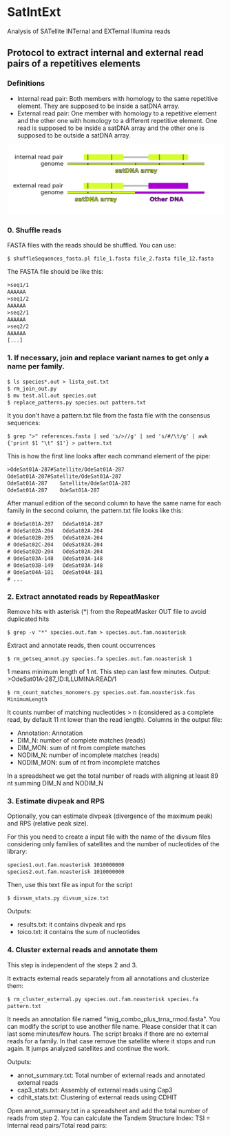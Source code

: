 # SatIntExt
Analysis of SATellite INTernal and EXTernal Illumina reads

## Protocol to extract internal and external read pairs of a repetitives elements

### Definitions

- Internal read pair: Both members with homology to the same repetitive element. They are supposed to be inside a satDNA array.
- External read pair: One member with homology to a repetitive element and the other one with homology to a different repetitive element. One read is supposed to be inside a satDNA array and the other one is supposed to be outside a satDNA array.

![My image](https://github.com/fjruizruano/SatIntExt/blob/main/internal_external_read_pairs.png)

### 0. Shuffle reads

FASTA files with the reads should be shuffled. You can use:
```
$ shuffleSequences_fasta.pl file_1.fasta file_2.fasta file_12.fasta
```

The FASTA file should be like this:
```
>seq1/1
AAAAAA
>seq1/2
AAAAAA
>seq2/1
AAAAAA
>seq2/2
AAAAAA
[...]
```

### 1. If necessary, join and replace variant names to get only a name per family.

```
$ ls species*.out > lista_out.txt
$ rm_join_out.py
$ mv test.all.out species.out
$ replace_patterns.py species.out pattern.txt
```

It you don't have a pattern.txt file from the fasta file with the consensus sequences:
```
$ grep ">" references.fasta | sed 's/>//g' | sed 's/#/\t/g' | awk {'print $1 "\t" $1'} > pattern.txt
```

This is how the first line looks after each command element of the pipe:
```
>OdeSat01A-287#Satellite/OdeSat01A-287
OdeSat01A-287#Satellite/OdeSat01A-287
OdeSat01A-287    Satellite/OdeSat01A-287
OdeSat01A-287    OdeSat01A-287
```

After manual edition of the second column to have the same name for each family in the second column, the pattern.txt file looks like this:
```
# OdeSat01A-287   OdeSat01A-287
# OdeSat02A-204   OdeSat02A-204
# OdeSat02B-205   OdeSat02A-204
# OdeSat02C-204   OdeSat02A-204
# OdeSat02D-204   OdeSat02A-204
# OdeSat03A-148   OdeSat03A-148
# OdeSat03B-149   OdeSat03A-148
# OdeSat04A-181   OdeSat04A-181
# ...
```

### 2. Extract annotated reads by RepeatMasker

Remove hits with asterisk (*) from the RepeatMasker OUT file to avoid duplicated hits

```
$ grep -v "*" species.out.fam > species.out.fam.noasterisk
```

Extract and annotate reads, then count occurrences
```
$ rm_getseq_annot.py species.fa species.out.fam.noasterisk 1
```
1 means minimum length of 1 nt.
This step can last few minutes.
Output: >OdeSat01A-287_ID:ILLUMINA:READ/1

```
$ rm_count_matches_monomers.py species.out.fam.noasterisk.fas MinimumLength
```
It counts number of matching nucleotides > n (considered as a complete read, by default 11 nt lower than the read length).
Columns in the output file:
* Annotation: Annotation
* DIM_N: number of complete matches (reads)
* DIM_MON: sum of nt from complete matches
* NODIM_N: number of incomplete matches (reads)
* NODIM_MON: sum of nt from incomplete matches

In a spreadsheet we get the total number of reads with aligning at least 89 nt summing DIM_N and NODIM_N

### 3. Estimate divpeak and RPS

Optionally, you can estimate divpeak (divergence of the maximum peak) and RPS (relative peak size).

For this you need to create a input file with the name of the divsum files considering only families of satellites and the number of nucleotides of the library:
```
species1.out.fam.noasterisk	1010000000
species2.out.fam.noasterisk	1010000000
```

Then, use this text file as input for the script
```
$ divsum_stats.py divsum_size.txt
```

Outputs:
* results.txt: it contains divpeak and rps
* toico.txt: it contains the sum of nucleotides

### 4. Cluster external reads and annotate them

This step is independent of the steps 2 and 3.

It extracts external reads separately from all annotations and clusterize them:
```
$ rm_cluster_external.py species.out.fam.noasterisk species.fa pattern.txt
```

It needs an annotation file named "lmig_combo_plus_trna_rmod.fasta". You can modify the script to use another file name.
Please consider that it can last some minutes/few hours.
The script breaks if there are no external reads for a family. In that case remove the satellite where it stops and run again. It jumps analyzed satellites and continue the work.

Outputs:
* annot_summary.txt: Total number of external reads and annotated external reads
* cap3_stats.txt: Assembly of external reads using Cap3
* cdhit_stats.txt: Clustering of external reads using CDHIT

Open annot_summary.txt in a spreadsheet and add the total number of reads from step 2.
You can calculate the Tandem Structure Index: TSI = Internal read pairs/Total read pairs:


